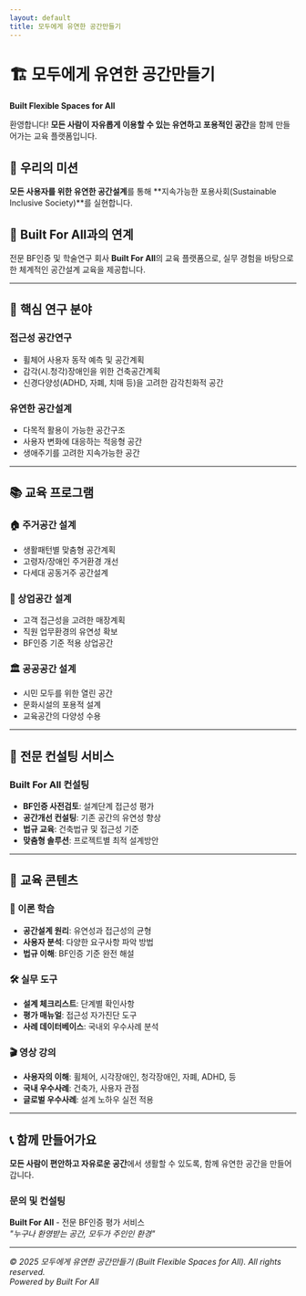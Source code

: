 ```yaml
---
layout: default
title: 모두에게 유연한 공간만들기
---
```


# 🏗️ 모두에게 유연한 공간만들기
**Built Flexible Spaces for All**

환영합니다! **모든 사람이 자유롭게 이용할 수 있는 유연하고 포용적인 공간**을 함께 만들어가는 교육 플랫폼입니다.

## 🎯 우리의 미션
**모든 사용자를 위한 유연한 공간설계**를 통해 **지속가능한 포용사회(Sustainable Inclusive Society)**를 실현합니다.

## 🏢 Built For All과의 연계
전문 BF인증 및 학술연구 회사 **Built For All**의 교육 플랫폼으로, 실무 경험을 바탕으로 한 체계적인 공간설계 교육을 제공합니다.

---

## 🔬 핵심 연구 분야

### **접근성 공간연구**
- 휠체어 사용자 동작 예측 및 공간계획
- 감각(시.청각)장애인을 위한 건축공간계획
- 신경다양성(ADHD, 자폐, 치매 등)을 고려한 감각친화적 공간

### **유연한 공간설계**
- 다목적 활용이 가능한 공간구조
- 사용자 변화에 대응하는 적응형 공간
- 생애주기를 고려한 지속가능한 공간

---

## 📚 교육 프로그램

### **🏠 주거공간 설계**
- 생활패턴별 맞춤형 공간계획
- 고령자/장애인 주거환경 개선
- 다세대 공동거주 공간설계

### **🏢 상업공간 설계**
- 고객 접근성을 고려한 매장계획
- 직원 업무환경의 유연성 확보
- BF인증 기준 적용 상업공간

### **🏛️ 공공공간 설계**
- 시민 모두를 위한 열린 공간
- 문화시설의 포용적 설계
- 교육공간의 다양성 수용

---

## 💼 전문 컨설팅 서비스

### **Built For All 컨설팅**
- **BF인증 사전검토**: 설계단계 접근성 평가
- **공간개선 컨설팅**: 기존 공간의 유연성 향상
- **법규 교육**: 건축법규 및 접근성 기준
- **맞춤형 솔루션**: 프로젝트별 최적 설계방안

---

## 🎥 교육 콘텐츠

### **📖 이론 학습**
- **공간설계 원리**: 유연성과 접근성의 균형
- **사용자 분석**: 다양한 요구사항 파악 방법
- **법규 이해**: BF인증 기준 완전 해설

### **🛠️ 실무 도구**
- **설계 체크리스트**: 단계별 확인사항
- **평가 매뉴얼**: 접근성 자가진단 도구
- **사례 데이터베이스**: 국내외 우수사례 분석

### **🎬 영상 강의**
- **사용자의 이해**: 휠체어, 시각장애인, 청각장애인, 자폐, ADHD, 등
- **국내 우수사례**: 건축가, 사용자 관점
- **글로벌 우수사례**: 설계 노하우 실전 적용

---

## 📞 함께 만들어가요

**모든 사람이 편안하고 자유로운 공간**에서 생활할 수 있도록, 함께 유연한 공간을 만들어갑니다.

### 문의 및 컨설팅
**Built For All** - 전문 BF인증 평가 서비스  
*"누구나 환영받는 공간, 모두가 주인인 환경"*

---

*© 2025 모두에게 유연한 공간만들기 (Built Flexible Spaces for All). All rights reserved.*  
*Powered by Built For All*
